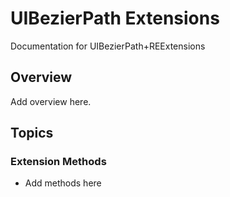 # UIBezierPath Extensions

Documentation for UIBezierPath+REExtensions

## Overview

Add overview here.

## Topics

### Extension Methods

- Add methods here